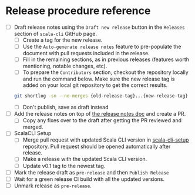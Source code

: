 # Release procedure reference

- [ ] Draft release notes using the `Draft new release` button in the `Releases` section of `scala-cli` GitHub page.
    - [ ] Create a tag for the new release.
    - [ ] Use the `Auto-generate release notes` feature to pre-populate the document with pull requests included in the
      release.
    - [ ] Fill in the remaining sections, as in previous releases (features worth mentioning, notable changes, etc).
    - [ ] To prepare the `Contributors` section, checkout the repository locally and run the command below.
      Make sure the new release tag is added on your local git repository to get the correct results.
  ```bash
  git shortlog -sn --no-merges {old-release-tag}...{new-release-tag}
  ```
    - [ ] Don't publish, save as draft instead
- [ ] Add the release notes on top
  of [the release notes doc](https://github.com/VirtusLab/scala-cli/blob/main/.github/release/release_notes.md) and
  create a PR.
    - [ ] Copy any fixes over to the draft after getting the PR reviewed and merged.
- [ ] ScalaCLI Setup
    - [ ] Merge pull request with updated Scala CLI version
      in [scala-cli-setup](https://github.com/VirtusLab/scala-cli-setup) repository. Pull request should be opened
      automatically after release.
    - [ ] Make a release with the updated Scala CLI version.
    - [ ] Update v0.1 tag to the newest tag.
- [ ] Mark the release draft as `pre-release` and then `Publish Release`
- [ ] Wait for a green release CI build with all the updated versions.
- [ ] Unmark release as `pre-release`.
